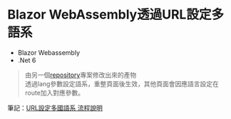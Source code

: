 # Blazor WebAssembly透過URL設定多語系
* Blazor Webassembly
* .Net 6
> 由另一個[repository](https://github.com/Airethz/Blazor-WASM_Localization)專案修改出來的產物
> <br>透過lang參數設定語系，重整頁面後生效，其他頁面會因應語言設定在route加入對應參數。


筆記：[URL設定多國語系 流程說明](https://hackmd.io/@Airethz/H1bLS1dWj)
